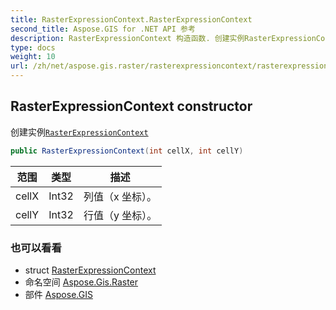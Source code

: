 ```yaml
---
title: RasterExpressionContext.RasterExpressionContext
second_title: Aspose.GIS for .NET API 参考
description: RasterExpressionContext 构造函数. 创建实例RasterExpressionContext
type: docs
weight: 10
url: /zh/net/aspose.gis.raster/rasterexpressioncontext/rasterexpressioncontext/
---
```

## RasterExpressionContext constructor

创建实例[`RasterExpressionContext`](../)

```csharp
public RasterExpressionContext(int cellX, int cellY)
```

| 范围 | 类型 | 描述 |
| --- | --- | --- |
| cellX | Int32 | 列值（x 坐标）。 |
| cellY | Int32 | 行值（y 坐标）。 |

### 也可以看看

* struct [RasterExpressionContext](../)
* 命名空间 [Aspose.Gis.Raster](../../rasterexpressioncontext/)
* 部件 [Aspose.GIS](../../../)


